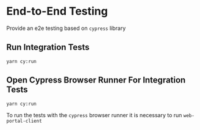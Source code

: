 # End-to-End Testing

Provide an e2e testing based on `cypress` library


## Run Integration Tests

`yarn cy:run`

## Open Cypress Browser Runner For Integration Tests

`yarn cy:run`

To run the tests with the `cypress` browser runner it is necessary to run `web-portal-client`
